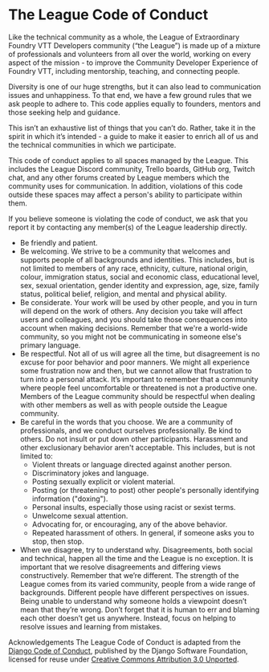 # The League Code of Conduct

Like the technical community as a whole, the League of Extraordinary Foundry VTT
Developers community (“the League”) is made up of a mixture of professionals and
volunteers from all over the world, working on every aspect of the mission - to
improve the Community Developer Experience of Foundry VTT, including mentorship,
teaching, and connecting people.

Diversity is one of our huge strengths, but it can also lead to communication
issues and unhappiness. To that end, we have a few ground rules that we ask
people to adhere to. This code applies equally to founders, mentors and those
seeking help and guidance.

This isn’t an exhaustive list of things that you can’t do. Rather, take it in
the spirit in which it’s intended - a guide to make it easier to enrich all of
us and the technical communities in which we participate.

This code of conduct applies to all spaces managed by the League. This includes
the League Discord community, Trello boards, GitHub org, Twitch chat, and any
other forums created by League members which the community uses for
communication. In addition, violations of this code outside these spaces may
affect a person's ability to participate within them.

If you believe someone is violating the code of conduct, we ask that you report
it by contacting any member(s) of the League leadership directly.

- Be friendly and patient.
- Be welcoming. We strive to be a community that welcomes and supports people of
  all backgrounds and identities. This includes, but is not limited to members
  of any race, ethnicity, culture, national origin, colour, immigration status,
  social and economic class, educational level, sex, sexual orientation, gender
  identity and expression, age, size, family status, political belief, religion,
  and mental and physical ability.
- Be considerate. Your work will be used by other people, and you in turn will
  depend on the work of others. Any decision you take will affect users and
  colleagues, and you should take those consequences into account when making
  decisions. Remember that we're a world-wide community, so you might not be
  communicating in someone else's primary language.
- Be respectful. Not all of us will agree all the time, but disagreement is no
  excuse for poor behavior and poor manners. We might all experience some
  frustration now and then, but we cannot allow that frustration to turn into a
  personal attack. It’s important to remember that a community where people feel
  uncomfortable or threatened is not a productive one. Members of the League
  community should be respectful when dealing with other members as well as with
  people outside the League community.
- Be careful in the words that you choose. We are a community of professionals,
  and we conduct ourselves professionally. Be kind to others. Do not insult or
  put down other participants. Harassment and other exclusionary behavior aren't
  acceptable. This includes, but is not limited to:
  - Violent threats or language directed against another person.
  - Discriminatory jokes and language.
  - Posting sexually explicit or violent material.
  - Posting (or threatening to post) other people's personally identifying
    information ("doxing").
  - Personal insults, especially those using racist or sexist terms.
  - Unwelcome sexual attention.
  - Advocating for, or encouraging, any of the above behavior.
  - Repeated harassment of others. In general, if someone asks you to stop,
    then stop.
- When we disagree, try to understand why. Disagreements, both social and
  technical, happen all the time and the League is no exception. It is important
  that we resolve disagreements and differing views constructively. Remember
  that we’re different. The strength of the League comes from its varied
  community, people from a wide range of backgrounds. Different people have
  different perspectives on issues. Being unable to understand why someone holds
  a viewpoint doesn’t mean that they’re wrong. Don’t forget that it is human to
  err and blaming each other doesn’t get us anywhere. Instead, focus on helping
  to resolve issues and learning from mistakes.

Acknowledgements
The League Code of Conduct is adapted from the [Django Code of Conduct][1], published
by the Django Software Foundation, licensed for reuse under [Creative Commons
Attribution 3.0 Unported][2].

[1]: https://www.djangoproject.com/conduct/
[2]: https://creativecommons.org/licenses/by/3.0/

